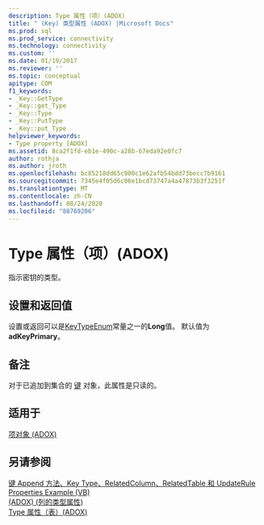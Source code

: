 ```yaml
---
description: Type 属性（项）(ADOX)
title: " (Key) 类型属性 (ADOX) |Microsoft Docs"
ms.prod: sql
ms.prod_service: connectivity
ms.technology: connectivity
ms.custom: ''
ms.date: 01/19/2017
ms.reviewer: ''
ms.topic: conceptual
apitype: COM
f1_keywords:
- _Key::GetType
- _Key::get_Type
- _Key::Type
- _Key::PutType
- _Key::put_Type
helpviewer_keywords:
- Type property [ADOX]
ms.assetid: 8ca2f1fd-eb1e-490c-a28b-67eda92e0fc7
author: rothja
ms.author: jroth
ms.openlocfilehash: bc85218dd65c900c1e62afb54bdd73becc7b9161
ms.sourcegitcommit: 7345e4f05d6c06e1bcd73747a4a47873b3f3251f
ms.translationtype: MT
ms.contentlocale: zh-CN
ms.lasthandoff: 08/24/2020
ms.locfileid: "88769206"
---
```

# <a name="type-property-key-adox"></a>Type 属性（项）(ADOX)
指示密钥的类型。  
  
## <a name="settings-and-return-values"></a>设置和返回值  
 设置或返回可以是[KeyTypeEnum](./keytypeenum.md)常量之一的**Long**值。 默认值为 **adKeyPrimary**。  
  
## <a name="remarks"></a>备注  
 对于已追加到集合的 [键](./key-object-adox.md) 对象，此属性是只读的。  
  
## <a name="applies-to"></a>适用于  
 [项对象 (ADOX)](./key-object-adox.md)  
  
## <a name="see-also"></a>另请参阅  
 [键 Append 方法、Key Type、RelatedColumn、RelatedTable 和 UpdateRule Properties Example (VB) ](./keys-append-method-key-type-relatedcolumn-relatedtable-example-vb.md)   
 [ (ADOX)  (列的类型属性) ](./type-property-column-adox.md)   
 [Type 属性（表）(ADOX)](./type-property-table-adox.md)